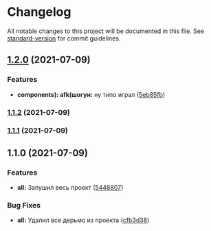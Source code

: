 # Changelog

All notable changes to this project will be documented in this file. See [standard-version](https://github.com/conventional-changelog/standard-version) for commit guidelines.

## [1.2.0](https://github.com/GnomGad/asdas/compare/v1.1.2...v1.2.0) (2021-07-09)


### Features

* **components): afk(шогун:** ну типо играл ([5eb85fb](https://github.com/GnomGad/asdas/commit/5eb85fb784242a62619ab5a077b44d8c27e6c95f))

### [1.1.2](https://github.com/GnomGad/asdas/compare/v1.1.1...v1.1.2) (2021-07-09)

### [1.1.1](https://github.com/GnomGad/asdas/compare/v1.1.0...v1.1.1) (2021-07-09)

## 1.1.0 (2021-07-09)


### Features

* **all:** Запушил весь проект ([5448807](https://github.com/GnomGad/asdas/commit/5448807c0d7383921da46e7c0a9618e55efeb7a8))


### Bug Fixes

* **all:** Удалил все дерьмо из проекта ([cfb3d38](https://github.com/GnomGad/asdas/commit/cfb3d382ec4c301b78ff5327c74c0e88c3e24ba3))
